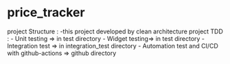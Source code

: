# price_tracker

project Structure :
    -this project developed by clean architecture
project TDD :
    - Unit testing => in test directory
    - Widget testing=> in test directory
    - Integration test => in integration_test directory 
    - Automation test and CI/CD with github-actions => github directory

